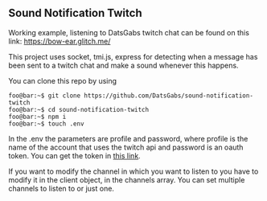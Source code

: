 ## Sound Notification Twitch

Working example, listening to DatsGabs twitch chat can be found on this link: https://bow-ear.glitch.me/

This project uses socket, tmi.js, express for detecting when a message has been sent to a twitch chat and make a sound whenever this happens.

You can clone this repo by using

```console
foo@bar:~$ git clone https://github.com/DatsGabs/sound-notification-twitch
foo@bar:~$ cd sound-notification-twitch
foo@bar:~$ npm i
foo@bar:~$ touch .env
```

In the .env the parameters are profile and password, where profile is the name of the account that uses the twitch api and password is an oauth token. You can get the token in [this link](https://twitchapps.com/tmi/).

If you want to modify the channel in which you want to listen to you have to modify it in the client object, in the channels array. You can set multiple channels to listen to or just one.
